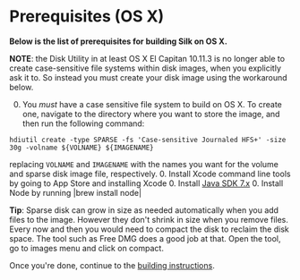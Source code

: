 # Prerequisites (OS X)

**Below is the list of prerequisites for building Silk on OS X.**

**NOTE**: the Disk Utility in at least OS X El Capitan 10.11.3 is no longer able to create case-sensitive file systems within disk images, when you explicitly ask it to.  So instead you must create your disk image using the workaround below.

0. You _must_ have a case sensitive file system to build on OS X.  To create one, navigate to the directory where you want to store the image, and then run the following command:
```
hdiutil create -type SPARSE -fs 'Case-sensitive Journaled HFS+' -size 30g -volname ${VOLNAME} ${IMAGENAME}
```
replacing `VOLNAME` and `IMAGENAME` with the names you want for the volume and sparse disk image file, respectively.
0. Install Xcode command line tools by going to App Store and installing Xcode
0. Install [Java SDK 7.x](http://www.oracle.com/technetwork/java/javase/downloads/jdk7-downloads-1880260.html)
0. Install Node by running |brew install node|

**Tip**: Sparse disk can grow in size as needed automatically when you add files to the image. However they don't shrink in size when you remove files. Every now and then you would need to compact the disk to reclaim the disk space. The tool such as Free DMG does a good job at that. Open the tool, go to images menu and click on compact.

Once you're done, continue to the [building instructions](build-instructions-linux-osx.md).
